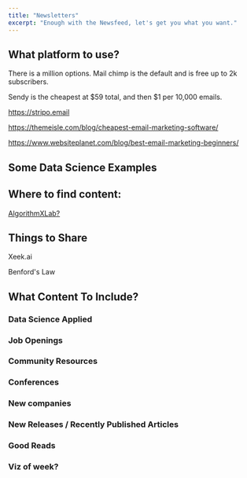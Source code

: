 ```yaml
---
title: "Newsletters"
excerpt: "Enough with the Newsfeed, let's get you what you want."
---
```



## What platform to use?
There is a million options. Mail chimp is the default and is free up to 2k subscribers.

Sendy is the cheapest at $59 total, and then $1 per 10,000 emails.


https://stripo.email


https://themeisle.com/blog/cheapest-email-marketing-software/


https://www.websiteplanet.com/blog/best-email-marketing-beginners/



## Some Data Science Examples


## Where to find content:
[AlgorithmXLab?](https://algorithmxlab.com/)


## Things to Share
Xeek.ai

Benford's Law



## What Content To Include?


### Data Science Applied

### Job Openings

### Community Resources

### Conferences

### New companies

### New Releases / Recently Published Articles

### Good Reads

### Viz of week?

